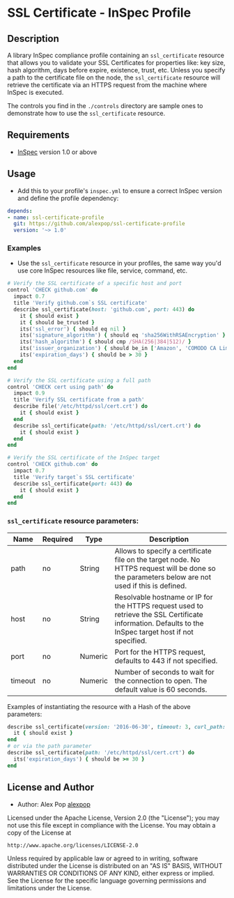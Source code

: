 # SSL Certificate - InSpec Profile

## Description

A library InSpec compliance profile containing an `ssl_certificate` resource that allows you to validate your SSL Certificates for properties like: key size, hash algorithm, days before expire, existence, trust, etc. Unless you specify a path to the certificate file on the node, the `ssl_certificate` resource will retrieve the certificate via an HTTPS request from the machine where InSpec is executed.

The controls you find in the `./controls` directory are sample ones to demonstrate how to use the `ssl_certificate` resource.

## Requirements

* [InSpec](https://github.com/chef/inspec) version 1.0 or above

## Usage

- Add this to your profile's `inspec.yml` to ensure a correct InSpec version and define the profile dependency:

```yaml
depends:
- name: ssl-certificate-profile
  git: https://github.com/alexpop/ssl-certificate-profile
  version: '~> 1.0'
```

### Examples

- Use the `ssl_certificate` resource in your profiles, the same way you'd use core InSpec resources like file, service, command, etc.

```ruby
# Verify the SSL certificate of a specific host and port
control 'CHECK github.com' do
  impact 0.7
  title 'Verify github.com`s SSL certificate'
  describe ssl_certificate(host: 'github.com', port: 443) do
    it { should exist }
    it { should be_trusted }
    its('ssl_error') { should eq nil }
    its('signature_algorithm') { should eq 'sha256WithRSAEncryption' }
    its('hash_algorithm') { should cmp /SHA(256|384|512)/ }
    its('issuer_organization') { should be_in ['Amazon', 'COMODO CA Limited'] }
    its('expiration_days') { should be > 30 }
  end
end

# Verify the SSL certificate using a full path
control 'CHECK cert using path' do
  impact 0.9
  title 'Verify SSL certificate from a path'
  describe file('/etc/httpd/ssl/cert.crt') do
    it { should exist }
  end
  describe ssl_certificate(path: '/etc/httpd/ssl/cert.crt') do
    it { should exist }
  end
end

# Verify the SSL certificate of the InSpec target
control 'CHECK github.com' do
  impact 0.7
  title 'Verify target`s SSL certificate'
  describe ssl_certificate(port: 443) do
    it { should exist }
  end
end
```


### `ssl_certificate` resource parameters:

Name | Required | Type | Description
--- | --- | --- | ---
path | no | String | Allows to specify a certificate file on the target node. No HTTPS request will be done so the parameters below are not used if this is defined.
host | no | String | Resolvable hostname or IP for the HTTPS request used to retrieve the SSL Certificate information. Defaults to the InSpec target host if not specified.
port | no | Numeric | Port for the HTTPS request, defaults to 443 if not specified.
timeout | no | Numeric | Number of seconds to wait for the connection to open. The default value is 60 seconds.

Examples of instantiating the resource with a Hash of the above parameters:

```ruby
describe ssl_certificate(version: '2016-06-30', timeout: 3, curl_path: '/usr/bin/curl') do
  it { should exist }
end
# or via the path parameter
describe ssl_certificate(path: '/etc/httpd/ssl/cert.crt') do
  its('expiration_days') { should be >= 30 }
end
```

## License and Author

* Author: Alex Pop [alexpop](https://github.com/alexpop)

Licensed under the Apache License, Version 2.0 (the "License");
you may not use this file except in compliance with the License.
You may obtain a copy of the License at

    http://www.apache.org/licenses/LICENSE-2.0

Unless required by applicable law or agreed to in writing, software
distributed under the License is distributed on an "AS IS" BASIS,
WITHOUT WARRANTIES OR CONDITIONS OF ANY KIND, either express or implied.
See the License for the specific language governing permissions and
limitations under the License.
